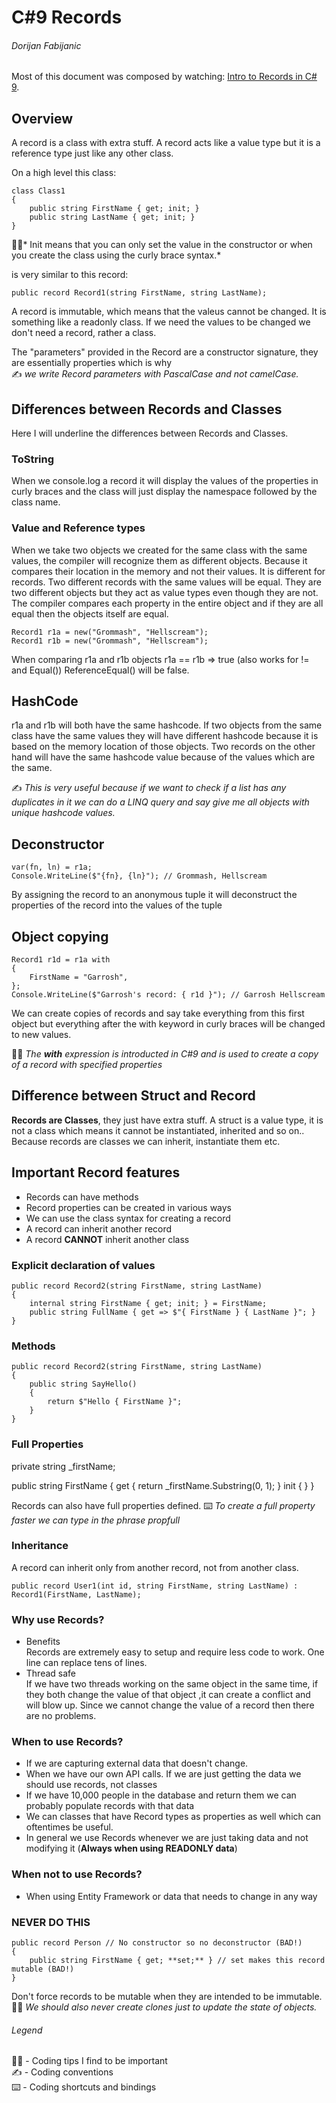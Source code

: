 # C#9 Records
###### Dorijan Fabijanic
Most of this document was composed by watching: [Intro to Records in C# 9](https://www.youtube.com/watch?v=9Byvwa9yF-I).

## Overview
A record is a class with extra stuff. A record acts like a value type but it is a reference type just like any other class.

On a high level this class: 
```
class Class1
{
    public string FirstName { get; init; }
    public string LastName { get; init; }
}
```
:man_technologist:* Init means that you can only set the value in the constructor or when you create the class using
the curly brace syntax.*

is very similar to this record:
```
public record Record1(string FirstName, string LastName);
```
A record is immutable, which means that the valeus cannot be changed. It is something like a readonly class.
If we need the values to be changed we don't need a record, rather a class.

The "parameters" provided in the Record are a constructor signature, they are essentially properties
which is why  
:writing_hand: *we write Record parameters with PascalCase and not camelCase.*

## Differences between Records and Classes
Here I will underline the differences between Records and Classes.
### ToString
When we console.log a record it will display the values of the properties in curly braces and
the class will just display the namespace followed by the class name.
### Value and Reference types
When we take two objects we created for the same class with the same values, the compiler will recognize them
as different objects. Because it compares their location in the memory and not their values.
It is different for records. Two different records with the same values will be equal. They are two
different objects but they act as value types even though they are not. The compiler compares each property
in the entire object and if they are all equal then the objects itself are equal.
```
Record1 r1a = new("Grommash", "Hellscream");
Record1 r1b = new("Grommash", "Hellscream");
```
When comparing r1a and r1b objects r1a == r1b => true (also works for != and Equal()) 
ReferenceEqual() will be false.
## HashCode
r1a and r1b will both have the same hashcode. If two objects from the same class have the same values
they will have different hashcode because it is based on the memory location of those objects.
Two records on the other hand will have the same hashcode value because of the values which are the same.

:writing_hand: *This is very useful because if we want to check if a list has any duplicates in it we can
do a LINQ query and say give me all objects with unique hashcode values.*

## Deconstructor
```
var(fn, ln) = r1a;
Console.WriteLine($"{fn}, {ln}"); // Grommash, Hellscream
```
By assigning the record to an anonymous tuple it will deconstruct the properties of the record
into the values of the tuple

## Object copying
```
Record1 r1d = r1a with
{
    FirstName = "Garrosh",
};
Console.WriteLine($"Garrosh's record: { r1d }"); // Garrosh Hellscream
```

We can create copies of records and say take everything from this first object but everything after
the with keyword in curly braces will be changed to new values.

:man_technologist: *The **with** expression is introducted in C#9 and is used to create a copy of a 
record with specified properties*

## Difference between Struct and Record
**Records are Classes**, they just have extra stuff. A struct is a value type, it is not a class which means
it cannot be instantiated, inherited and so on.. Because records are classes we can inherit, instantiate them etc.

## Important Record features
- Records can have methods
- Record properties can be created in various ways
- We can use the class syntax for creating a record
- A record can inherit another record
- A record **CANNOT** inherit another class

### Explicit declaration of values
```
public record Record2(string FirstName, string LastName)
{
    internal string FirstName { get; init; } = FirstName;
    public string FullName { get => $"{ FirstName } { LastName }"; }
}
```
### Methods
```
public record Record2(string FirstName, string LastName)
{
    public string SayHello()
    {
        return $"Hello { FirstName }";
    }
}
```
### Full Properties
private string _firstName;

public string FirstName
{
    get { return _firstName.Substring(0, 1); }
    init { }
}

Records can also have full properties defined.
:keyboard: *To create a full property faster we can type in the phrase propfull*

### Inheritance
A record can inherit only from another record, not from another class.
```
public record User1(int id, string FirstName, string LastName) : Record1(FirstName, LastName);
```

### Why use Records?
- Benefits  
  Records are extremely easy to setup and require less code to work. One line can replace tens of lines.
- Thread safe  
  If we have two threads working on the same object in the same time, if they both change the value of that object
  ,it can create a conflict and will blow up. Since we cannot change the value of a record then there are no
  problems. 

### When to use Records?
- If we are capturing external data that doesn't change.
- When we have our own API calls. If we are just getting the data we should use records, not classes  
- If we have 10,000 people in the database and return them we can probably populate records with that data
- We can classes that have Record types as properties as well which can oftentimes be useful.
- In general we use Records whenever we are just taking data and not modifying it (**Always when using READONLY data**)

### When not to use Records?
- When using Entity Framework or data that needs to change in any way

### NEVER DO THIS
```
public record Person // No constructor so no deconstructor (BAD!)
{
    public string FirstName { get; **set;** } // set makes this record mutable (BAD!)
}
```
Don't force records to be mutable when they are intended to be immutable.  
:man_technologist: *We should also never create clones just to update the state of objects.*

###### Legend
:man_technologist: - Coding tips I find to be important  
:writing_hand: - Coding conventions  
:keyboard: - Coding shortcuts and bindings  
